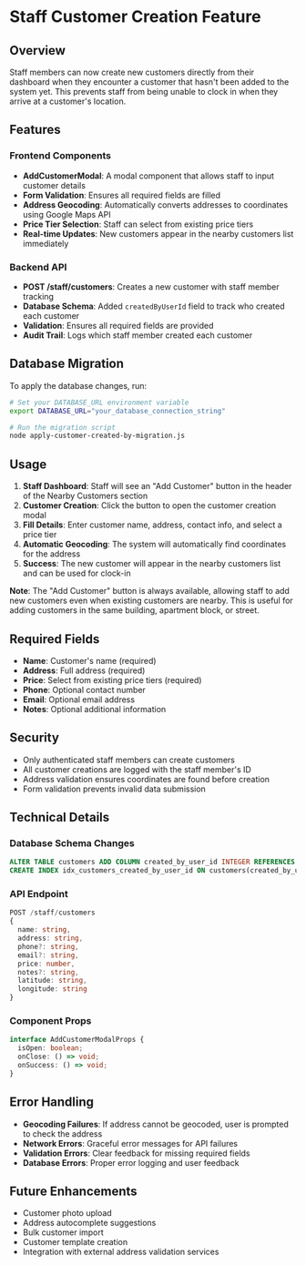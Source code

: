 # Staff Customer Creation Feature

## Overview
Staff members can now create new customers directly from their dashboard when they encounter a customer that hasn't been added to the system yet. This prevents staff from being unable to clock in when they arrive at a customer's location.

## Features

### Frontend Components
- **AddCustomerModal**: A modal component that allows staff to input customer details
- **Form Validation**: Ensures all required fields are filled
- **Address Geocoding**: Automatically converts addresses to coordinates using Google Maps API
- **Price Tier Selection**: Staff can select from existing price tiers
- **Real-time Updates**: New customers appear in the nearby customers list immediately

### Backend API
- **POST /staff/customers**: Creates a new customer with staff member tracking
- **Database Schema**: Added `createdByUserId` field to track who created each customer
- **Validation**: Ensures all required fields are provided
- **Audit Trail**: Logs which staff member created each customer

## Database Migration

To apply the database changes, run:

```bash
# Set your DATABASE_URL environment variable
export DATABASE_URL="your_database_connection_string"

# Run the migration script
node apply-customer-created-by-migration.js
```

## Usage

1. **Staff Dashboard**: Staff will see an "Add Customer" button in the header of the Nearby Customers section
2. **Customer Creation**: Click the button to open the customer creation modal
3. **Fill Details**: Enter customer name, address, contact info, and select a price tier
4. **Automatic Geocoding**: The system will automatically find coordinates for the address
5. **Success**: The new customer will appear in the nearby customers list and can be used for clock-in

**Note**: The "Add Customer" button is always available, allowing staff to add new customers even when existing customers are nearby. This is useful for adding customers in the same building, apartment block, or street.

## Required Fields
- **Name**: Customer's name (required)
- **Address**: Full address (required)
- **Price**: Select from existing price tiers (required)
- **Phone**: Optional contact number
- **Email**: Optional email address
- **Notes**: Optional additional information

## Security
- Only authenticated staff members can create customers
- All customer creations are logged with the staff member's ID
- Address validation ensures coordinates are found before creation
- Form validation prevents invalid data submission

## Technical Details

### Database Schema Changes
```sql
ALTER TABLE customers ADD COLUMN created_by_user_id INTEGER REFERENCES users(id);
CREATE INDEX idx_customers_created_by_user_id ON customers(created_by_user_id);
```

### API Endpoint
```typescript
POST /staff/customers
{
  name: string,
  address: string,
  phone?: string,
  email?: string,
  price: number,
  notes?: string,
  latitude: string,
  longitude: string
}
```

### Component Props
```typescript
interface AddCustomerModalProps {
  isOpen: boolean;
  onClose: () => void;
  onSuccess: () => void;
}
```

## Error Handling
- **Geocoding Failures**: If address cannot be geocoded, user is prompted to check the address
- **Network Errors**: Graceful error messages for API failures
- **Validation Errors**: Clear feedback for missing required fields
- **Database Errors**: Proper error logging and user feedback

## Future Enhancements
- Customer photo upload
- Address autocomplete suggestions
- Bulk customer import
- Customer template creation
- Integration with external address validation services 
